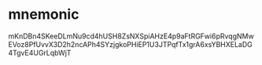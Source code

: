 # mnemonic
mKnDBn4SKeeDLmNu9cd4hUSH8ZsNXSpiAHzE4p9aFtRGFwi6pRvqgNMwEVoz8PfUvvX3D2h2ncAPh4SYzjgkoPHiEP1U3JTPqfTx1grA6xsYBHXELaDG4TgvE4UGrLqbWjT